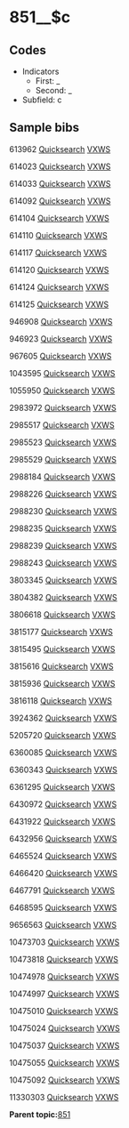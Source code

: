 # 851\_\_$c

## Codes

-   Indicators
    -   First: \_
    -   Second: \_
-   Subfield: c

## Sample bibs

613962 [Quicksearch](https://search.library.yale.edu/catalog/613962) [VXWS](http://prodorbis.library.yale.edu:7014/vxws/GetHoldingsService?bibId=613962)

614023 [Quicksearch](https://search.library.yale.edu/catalog/614023) [VXWS](http://prodorbis.library.yale.edu:7014/vxws/GetHoldingsService?bibId=614023)

614033 [Quicksearch](https://search.library.yale.edu/catalog/614033) [VXWS](http://prodorbis.library.yale.edu:7014/vxws/GetHoldingsService?bibId=614033)

614092 [Quicksearch](https://search.library.yale.edu/catalog/614092) [VXWS](http://prodorbis.library.yale.edu:7014/vxws/GetHoldingsService?bibId=614092)

614104 [Quicksearch](https://search.library.yale.edu/catalog/614104) [VXWS](http://prodorbis.library.yale.edu:7014/vxws/GetHoldingsService?bibId=614104)

614110 [Quicksearch](https://search.library.yale.edu/catalog/614110) [VXWS](http://prodorbis.library.yale.edu:7014/vxws/GetHoldingsService?bibId=614110)

614117 [Quicksearch](https://search.library.yale.edu/catalog/614117) [VXWS](http://prodorbis.library.yale.edu:7014/vxws/GetHoldingsService?bibId=614117)

614120 [Quicksearch](https://search.library.yale.edu/catalog/614120) [VXWS](http://prodorbis.library.yale.edu:7014/vxws/GetHoldingsService?bibId=614120)

614124 [Quicksearch](https://search.library.yale.edu/catalog/614124) [VXWS](http://prodorbis.library.yale.edu:7014/vxws/GetHoldingsService?bibId=614124)

614125 [Quicksearch](https://search.library.yale.edu/catalog/614125) [VXWS](http://prodorbis.library.yale.edu:7014/vxws/GetHoldingsService?bibId=614125)

946908 [Quicksearch](https://search.library.yale.edu/catalog/946908) [VXWS](http://prodorbis.library.yale.edu:7014/vxws/GetHoldingsService?bibId=946908)

946923 [Quicksearch](https://search.library.yale.edu/catalog/946923) [VXWS](http://prodorbis.library.yale.edu:7014/vxws/GetHoldingsService?bibId=946923)

967605 [Quicksearch](https://search.library.yale.edu/catalog/967605) [VXWS](http://prodorbis.library.yale.edu:7014/vxws/GetHoldingsService?bibId=967605)

1043595 [Quicksearch](https://search.library.yale.edu/catalog/1043595) [VXWS](http://prodorbis.library.yale.edu:7014/vxws/GetHoldingsService?bibId=1043595)

1055950 [Quicksearch](https://search.library.yale.edu/catalog/1055950) [VXWS](http://prodorbis.library.yale.edu:7014/vxws/GetHoldingsService?bibId=1055950)

2983972 [Quicksearch](https://search.library.yale.edu/catalog/2983972) [VXWS](http://prodorbis.library.yale.edu:7014/vxws/GetHoldingsService?bibId=2983972)

2985517 [Quicksearch](https://search.library.yale.edu/catalog/2985517) [VXWS](http://prodorbis.library.yale.edu:7014/vxws/GetHoldingsService?bibId=2985517)

2985523 [Quicksearch](https://search.library.yale.edu/catalog/2985523) [VXWS](http://prodorbis.library.yale.edu:7014/vxws/GetHoldingsService?bibId=2985523)

2985529 [Quicksearch](https://search.library.yale.edu/catalog/2985529) [VXWS](http://prodorbis.library.yale.edu:7014/vxws/GetHoldingsService?bibId=2985529)

2988184 [Quicksearch](https://search.library.yale.edu/catalog/2988184) [VXWS](http://prodorbis.library.yale.edu:7014/vxws/GetHoldingsService?bibId=2988184)

2988226 [Quicksearch](https://search.library.yale.edu/catalog/2988226) [VXWS](http://prodorbis.library.yale.edu:7014/vxws/GetHoldingsService?bibId=2988226)

2988230 [Quicksearch](https://search.library.yale.edu/catalog/2988230) [VXWS](http://prodorbis.library.yale.edu:7014/vxws/GetHoldingsService?bibId=2988230)

2988235 [Quicksearch](https://search.library.yale.edu/catalog/2988235) [VXWS](http://prodorbis.library.yale.edu:7014/vxws/GetHoldingsService?bibId=2988235)

2988239 [Quicksearch](https://search.library.yale.edu/catalog/2988239) [VXWS](http://prodorbis.library.yale.edu:7014/vxws/GetHoldingsService?bibId=2988239)

2988243 [Quicksearch](https://search.library.yale.edu/catalog/2988243) [VXWS](http://prodorbis.library.yale.edu:7014/vxws/GetHoldingsService?bibId=2988243)

3803345 [Quicksearch](https://search.library.yale.edu/catalog/3803345) [VXWS](http://prodorbis.library.yale.edu:7014/vxws/GetHoldingsService?bibId=3803345)

3804382 [Quicksearch](https://search.library.yale.edu/catalog/3804382) [VXWS](http://prodorbis.library.yale.edu:7014/vxws/GetHoldingsService?bibId=3804382)

3806618 [Quicksearch](https://search.library.yale.edu/catalog/3806618) [VXWS](http://prodorbis.library.yale.edu:7014/vxws/GetHoldingsService?bibId=3806618)

3815177 [Quicksearch](https://search.library.yale.edu/catalog/3815177) [VXWS](http://prodorbis.library.yale.edu:7014/vxws/GetHoldingsService?bibId=3815177)

3815495 [Quicksearch](https://search.library.yale.edu/catalog/3815495) [VXWS](http://prodorbis.library.yale.edu:7014/vxws/GetHoldingsService?bibId=3815495)

3815616 [Quicksearch](https://search.library.yale.edu/catalog/3815616) [VXWS](http://prodorbis.library.yale.edu:7014/vxws/GetHoldingsService?bibId=3815616)

3815936 [Quicksearch](https://search.library.yale.edu/catalog/3815936) [VXWS](http://prodorbis.library.yale.edu:7014/vxws/GetHoldingsService?bibId=3815936)

3816118 [Quicksearch](https://search.library.yale.edu/catalog/3816118) [VXWS](http://prodorbis.library.yale.edu:7014/vxws/GetHoldingsService?bibId=3816118)

3924362 [Quicksearch](https://search.library.yale.edu/catalog/3924362) [VXWS](http://prodorbis.library.yale.edu:7014/vxws/GetHoldingsService?bibId=3924362)

5205720 [Quicksearch](https://search.library.yale.edu/catalog/5205720) [VXWS](http://prodorbis.library.yale.edu:7014/vxws/GetHoldingsService?bibId=5205720)

6360085 [Quicksearch](https://search.library.yale.edu/catalog/6360085) [VXWS](http://prodorbis.library.yale.edu:7014/vxws/GetHoldingsService?bibId=6360085)

6360343 [Quicksearch](https://search.library.yale.edu/catalog/6360343) [VXWS](http://prodorbis.library.yale.edu:7014/vxws/GetHoldingsService?bibId=6360343)

6361295 [Quicksearch](https://search.library.yale.edu/catalog/6361295) [VXWS](http://prodorbis.library.yale.edu:7014/vxws/GetHoldingsService?bibId=6361295)

6430972 [Quicksearch](https://search.library.yale.edu/catalog/6430972) [VXWS](http://prodorbis.library.yale.edu:7014/vxws/GetHoldingsService?bibId=6430972)

6431922 [Quicksearch](https://search.library.yale.edu/catalog/6431922) [VXWS](http://prodorbis.library.yale.edu:7014/vxws/GetHoldingsService?bibId=6431922)

6432956 [Quicksearch](https://search.library.yale.edu/catalog/6432956) [VXWS](http://prodorbis.library.yale.edu:7014/vxws/GetHoldingsService?bibId=6432956)

6465524 [Quicksearch](https://search.library.yale.edu/catalog/6465524) [VXWS](http://prodorbis.library.yale.edu:7014/vxws/GetHoldingsService?bibId=6465524)

6466420 [Quicksearch](https://search.library.yale.edu/catalog/6466420) [VXWS](http://prodorbis.library.yale.edu:7014/vxws/GetHoldingsService?bibId=6466420)

6467791 [Quicksearch](https://search.library.yale.edu/catalog/6467791) [VXWS](http://prodorbis.library.yale.edu:7014/vxws/GetHoldingsService?bibId=6467791)

6468595 [Quicksearch](https://search.library.yale.edu/catalog/6468595) [VXWS](http://prodorbis.library.yale.edu:7014/vxws/GetHoldingsService?bibId=6468595)

9656563 [Quicksearch](https://search.library.yale.edu/catalog/9656563) [VXWS](http://prodorbis.library.yale.edu:7014/vxws/GetHoldingsService?bibId=9656563)

10473703 [Quicksearch](https://search.library.yale.edu/catalog/10473703) [VXWS](http://prodorbis.library.yale.edu:7014/vxws/GetHoldingsService?bibId=10473703)

10473818 [Quicksearch](https://search.library.yale.edu/catalog/10473818) [VXWS](http://prodorbis.library.yale.edu:7014/vxws/GetHoldingsService?bibId=10473818)

10474978 [Quicksearch](https://search.library.yale.edu/catalog/10474978) [VXWS](http://prodorbis.library.yale.edu:7014/vxws/GetHoldingsService?bibId=10474978)

10474997 [Quicksearch](https://search.library.yale.edu/catalog/10474997) [VXWS](http://prodorbis.library.yale.edu:7014/vxws/GetHoldingsService?bibId=10474997)

10475010 [Quicksearch](https://search.library.yale.edu/catalog/10475010) [VXWS](http://prodorbis.library.yale.edu:7014/vxws/GetHoldingsService?bibId=10475010)

10475024 [Quicksearch](https://search.library.yale.edu/catalog/10475024) [VXWS](http://prodorbis.library.yale.edu:7014/vxws/GetHoldingsService?bibId=10475024)

10475037 [Quicksearch](https://search.library.yale.edu/catalog/10475037) [VXWS](http://prodorbis.library.yale.edu:7014/vxws/GetHoldingsService?bibId=10475037)

10475055 [Quicksearch](https://search.library.yale.edu/catalog/10475055) [VXWS](http://prodorbis.library.yale.edu:7014/vxws/GetHoldingsService?bibId=10475055)

10475092 [Quicksearch](https://search.library.yale.edu/catalog/10475092) [VXWS](http://prodorbis.library.yale.edu:7014/vxws/GetHoldingsService?bibId=10475092)

11330303 [Quicksearch](https://search.library.yale.edu/catalog/11330303) [VXWS](http://prodorbis.library.yale.edu:7014/vxws/GetHoldingsService?bibId=11330303)

**Parent topic:**[851](../../tags/851/851.md)

